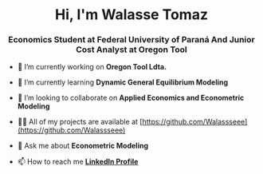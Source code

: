 <h1 align="center">Hi, I'm Walasse Tomaz</h1>
<h3 align="center">Economics Student at Federal University of Paraná And Junior Cost Analyst at Oregon Tool</h3>

- 🔭 I’m currently working on **Oregon Tool Ldta.**

- 🌱 I’m currently learning **Dynamic General Equilibrium Modeling**

- 👯 I’m looking to collaborate on **Applied Economics and Econometric Modeling**

- 👨‍💻 All of my projects are available at [https://github.com/Walassseee](https://github.com/Walassseee)

- 💬 Ask me about **Econometric Modeling**

- 📫 How to reach me **[LinkedIn Profile](https://www.linkedin.com/in/walasse-tomaz-2b5ba21a4/)**
